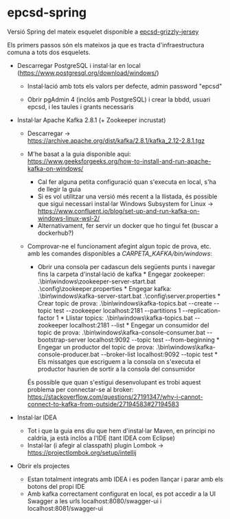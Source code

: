 # epcsd-spring

Versió Spring del mateix esquelet disponible a [epcsd-grizzly-jersey](https://github.com/ppinedar/epcsd-grizzly-jersey)

Els primers passos són els mateixos ja que es tracta d'infraestructura comuna a tots dos esquelets.

* Descarregar PostgreSQL i instal·lar en local (https://www.postgresql.org/download/windows/)

  * Instal·lació amb tots els valors per defecte, admin password "epcsd"

  * Obrir pgAdmin 4 (inclós amb PostgreSQL) i crear la bbdd, usuari epcsd, i les taules i grants necessaris

* Instal·lar Apache Kafka 2.8.1 (+ Zookeeper incrustat)

  * Descarregar -> https://archive.apache.org/dist/kafka/2.8.1/kafka_2.12-2.8.1.tgz
  * M'he basat a la guia disponible aqui: https://www.geeksforgeeks.org/how-to-install-and-run-apache-kafka-on-windows/
    * Cal fer alguna petita configuració quan s'executa en local, s'ha de llegir la guia
    * Si es vol utilitzar una versió més recent a la llistada, és possible que sigui necessari instal·lar Windows Subsystem for Linux -> https://www.confluent.io/blog/set-up-and-run-kafka-on-windows-linux-wsl-2/
    * Alternativament, fer servir un docker que ho tingui fet (buscar a dockerhub?)
  * Comprovar-ne el funcionament afegint algun topic de prova, etc. amb les comandes disponibles a *CARPETA_KAFKA/bin/windows*:
    * Obrir una consola per cadascun dels següents punts i navegar fins la carpeta d'instal·lació de kafka
		  * Engegar zookeeper: .\bin\windows\zookeeper-server-start.bat .\config\zookeeper.properties
		  * Engegar kafka: .\bin\windows\kafka-server-start.bat .\config\server.properties
		  * Crear topic de prova: .\bin\windows\kafka-topics.bat --create --topic test --zookeeper localhost:2181 --partitions 1 --replication-factor 1
		  * Llistar topics: .\bin\windows\kafka-topics.bat --zookeeper localhost:2181 --list
		  * Engegar un consumidor del topic de prova: .\bin\windows\kafka-console-consumer.bat --bootstrap-server localhost:9092 --topic test --from-beginning
		  * Engegar un productor del topic de prova: .\bin\windows\kafka-console-producer.bat --broker-list localhost:9092 --topic test
		  * Els missatges que escriguem a la consola on s'executa el productor haurien de sortir a la consola del consumidor

	És possible que quan s'estigui desenvolupant es trobi aquest problema per connectar-se al broker:
		https://stackoverflow.com/questions/27191347/why-i-cannot-connect-to-kafka-from-outside/27194583#27194583

* Instal·lar IDEA
	
	* Tot i que la guia ens diu que hem d'instal·lar Maven, en principi no caldria, ja està inclòs a l'IDE (tant IDEA com Eclipse)
	* Instal·lar (i afegir al classpath) plugin Lombok -> https://projectlombok.org/setup/intellij

* Obrir els projectes

  * Estan totalment integrats amb IDEA i es poden llançar i parar amb els botons del propi IDE
  * Amb kafka correctament configurat en local, es pot accedir a la UI Swagger a les urls localhost:8080/swagger-ui i localhost:8081/swagger-ui
